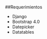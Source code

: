 ##Requerimientos

<ul>
    <li>Django</li>
    <li>Bootstrap 4.0</li>
    <li>Datepicker</li>
    <li>Datatables</li>
</ul>